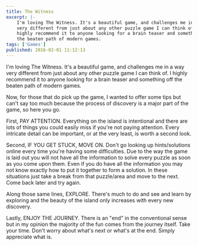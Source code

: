 ```yaml
---
title: The Witness
excerpt: |-
    I'm loving The Witness. It's a beautiful game, and challenges me in a way
    very different from just about any other puzzle game I can think of. I
    highly recommend it to anyone looking for a brain teaser and something off
    the beaten path of modern games.
tags: ['Games']
published: 2016-02-01 11:12:13
---
```


I'm loving The Witness. It's a beautiful game, and challenges me in a way very
different from just about any other puzzle game I can think of. I highly
recommend it to anyone looking for a brain teaser and something off the beaten
path of modern games.

Now, for those that do pick up the game, I wanted to offer some tips but can't
say too much because the process of discovery is a major part of the game, so
here you go.

First, PAY ATTENTION. Everything on the island is intentional and there are lots
of things you could easily miss if you're not paying attention. Every intricate
detail can be important, or at the very least, is worth a second look.

Second, IF YOU GET STUCK, MOVE ON. Don't go looking up hints/solutions online
every time you're having some difficulties. Due to the way the game is laid out
you will not have all the information to solve every puzzle as soon as you come
upon them. Even if you do have all the information you may not know exactly how
to put it together to form a solution. In these situations just take a break
from that puzzle/area and move to the next. Come back later and try again.

Along those same lines, EXPLORE. There's much to do and see and learn by
exploring and the beauty of the island only increases with every new discovery.

Lastly, ENJOY THE JOURNEY. There is an "end" in the conventional sense but in my
opinion the majority of the fun comes from the journey itself. Take your time.
Don't worry about what's next or what's at the end. Simply appreciate what is.
